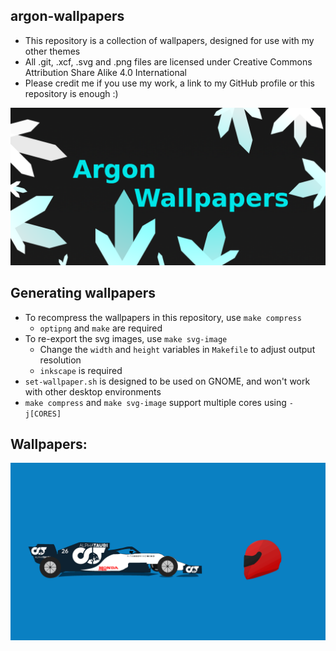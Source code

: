 ## argon-wallpapers
 - This repository is a collection of wallpapers, designed for use with my other themes
 - All .git, .xcf, .svg and .png files are licensed under Creative Commons Attribution Share Alike 4.0 International
 - Please credit me if you use my work, a link to my GitHub profile or this repository is enough :)

![Banner](docs/Banner.png)

## Generating wallpapers
 - To recompress the wallpapers in this repository, use `make compress`
   - `optipng` and `make` are required
 - To re-export the svg images, use `make svg-image`
   - Change the `width` and `height` variables in `Makefile` to adjust output resolution
   - `inkscape` is required
 - `set-wallpaper.sh` is designed to be used on GNOME, and won't work with other desktop environments
 - `make compress` and `make svg-image` support multiple cores using `-j[CORES]`

## Wallpapers:
![Wallpapers](docs/Wallpapers.gif)
